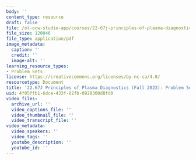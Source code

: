 ```yaml
---
body: ''
content_type: resource
draft: false
file: /ol-ocw-studio-app/courses/22-67j-principles-of-plasma-diagnostics-fall-2023/mit22_67j_f23_pset4.pdf
file_size: 120046
file_type: application/pdf
image_metadata:
  caption: ''
  credit: ''
  image-alt: ''
learning_resource_types:
- Problem Sets
license: https://creativecommons.org/licenses/by-nc-sa/4.0/
resourcetype: Document
title: '22.67J Principles of Plasma Diagnostics (Fall 2023): Problem Set 4'
uid: 4f05ffb1-6dce-433f-82fb-0928300d8fd8
video_files:
  archive_url: ''
  video_captions_file: ''
  video_thumbnail_file: ''
  video_transcript_file: ''
video_metadata:
  video_speakers: ''
  video_tags: ''
  youtube_description: ''
  youtube_id: ''
---
```

